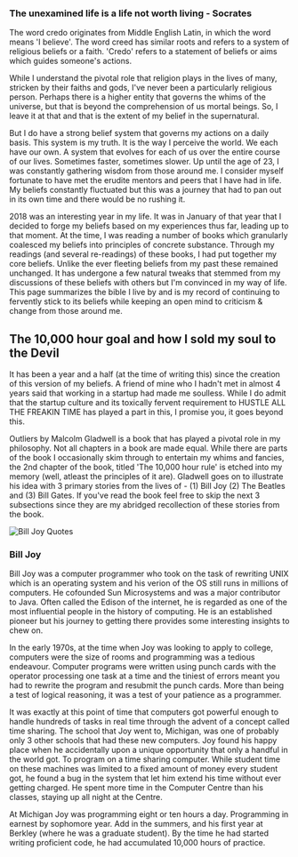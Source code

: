### The unexamined life is a life not worth living - Socrates

The word credo originates from Middle English Latin, in which the word means 'I believe'. The word creed has similar roots and refers to a system of religious beliefs or a faith. 'Credo' refers to a statement of beliefs or aims which guides someone's actions.

While I understand the pivotal role that religion plays in the lives of many, stricken by their faiths and gods, I've never been a particularly religious person. Perhaps there is a higher entity that governs the whims of the universe, but that is beyond the comprehension of us mortal beings. So, I leave it at that and that is the extent of my belief in the supernatural.

But I do have a strong belief system that governs my actions on a daily basis. This system is my truth. It is the way I perceive the world. We each have our own. A system that evolves for each of us over the entire course of our lives. Sometimes faster, sometimes slower. Up until the age of 23, I was constantly gathering wisdom from those around me. I consider myself fortunate to have met the erudite mentors and peers that I have had in life. My beliefs constantly fluctuated but this was a journey that had to pan out in its own time and there would be no rushing it.

2018 was an interesting year in my life. It was in January of that year that I decided to forge my beliefs based on my experiences thus far, leading up to that moment. At the time, I was reading a number of books which granularly coalesced my beliefs into principles of concrete substance. Through my readings (and several re-readings) of these books, I had put together my core beliefs. Unlike the ever fleeting beliefs from my past these remained unchanged. It has undergone a few natural tweaks that stemmed from my discussions of these beliefs with others but I'm convinced in my way of life. This page summarizes the bible I live by and is my record of continuing to fervently stick to its beliefs while keeping an open mind to criticism & change from those around me.

## The 10,000 hour goal and how I sold my soul to the Devil

It has been a year and a half (at the time of writing this) since the creation of this version of my beliefs. A friend of mine who I hadn't met in almost 4 years said that working in a startup had made me soulless. While I do admit that the startup culture and its toxically fervent requirement to HUSTLE ALL THE FREAKIN TIME has played a part in this, I promise you, it goes beyond this.

Outliers by Malcolm Gladwell is a book that has played a pivotal role in my philosophy. Not all chapters in a book are made equal. While there are parts of the book I occasionally skim through to entertain my whims and fancies, the 2nd chapter of the book, titled 'The 10,000 hour rule' is etched into my memory (well, atleast the principles of it are). Gladwell goes on to illustrate his idea with 3 primary stories from the lives of - (1) Bill Joy (2) The Beatles and (3) Bill Gates. If you've read the book feel free to skip the next 3 subsections since they are my abridged recollection of these stories from the book.

![Bill Joy Quotes](https://quotefancy.com/media/wallpaper/3840x2160/3163059-Bill-Joy-Quote-Well-limbo-is-not-a-good-place-to-be.jpg)

### Bill Joy

Bill Joy was a computer programmer who took on the task of rewriting UNIX which is an operating system and his verion of the OS still runs in millions of computers. He cofounded Sun Microsystems and was a major contributor to Java. Often called the Edison of the internet, he is regarded as one of the most influential people in the history of computing. He is an established pioneer but his journey to getting there provides some interesting insights to chew on.

In the early 1970s, at the time when Joy was looking to apply to college, computers were the size of rooms and programming was a tedious endeavour. Computer programs were written using punch cards with the operator processing one task at a time and the tiniest of errors meant you had to rewrite the program and resubmit the punch cards. More than being a test of logical reasoning, it was a test of your patience as a programmer.

It was exactly at this point of time that computers got powerful enough to handle hundreds of tasks in real time through the advent of a concept called time sharing. The school that Joy went to, Michigan, was one of probably only 3 other schools that had these new computers. Joy found his happy place when he accidentally upon a unique opportunity that only a handful in the world got. To program on a time sharing computer. While student time on these machines was limited to a fixed amount of money every student got, he found a bug in the system that let him extend his time without ever getting charged. He spent more time in the Computer Centre than his classes, staying up all night at the Centre.

At Michigan Joy was programming eight or ten hours a day. Programming in earnest by sophomore year. Add in the summers, and his first year at Berkley (where he was a graduate student). By the time he had started writing proficient code, he had accumulated 10,000 hours of practice.
